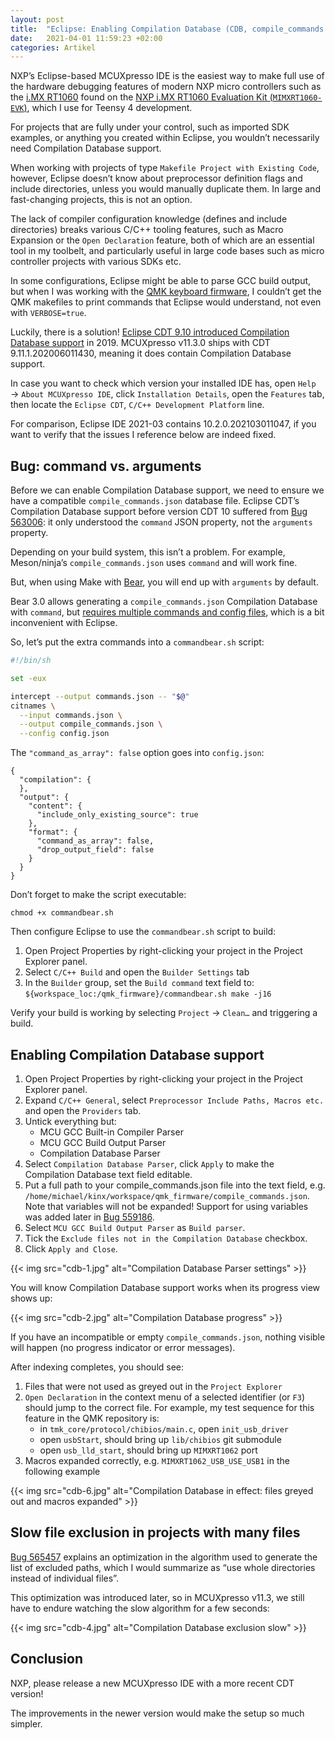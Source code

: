 ```yaml
---
layout: post
title:  "Eclipse: Enabling Compilation Database (CDB, compile_commands.json) in NXP MCUXpresso v11.3"
date:   2021-04-01 11:59:23 +02:00
categories: Artikel
---
```


NXP’s Eclipse-based MCUXpresso IDE is the easiest way to make full use of the
hardware debugging features of modern NXP micro controllers such as the [i.MX
RT1060](https://www.nxp.com/products/processors-and-microcontrollers/arm-microcontrollers/i-mx-rt-crossover-mcus/i-mx-rt1060-crossover-mcu-with-arm-cortex-m7-core:i.MX-RT1060)
found on the [NXP i.MX RT1060 Evaluation Kit
(`MIMXRT1060-EVK`)](https://www.nxp.com/design/development-boards/i-mx-evaluation-and-development-boards/mimxrt1060-evk-i-mx-rt1060-evaluation-kit:MIMXRT1060-EVK),
which I use for Teensy 4 development.

For projects that are fully under your control, such as imported SDK examples,
or anything you created within Eclipse, you wouldn’t necessarily need
Compilation Database support.

When working with projects of type `Makefile Project with Existing Code`,
however, Eclipse doesn’t know about preprocessor definition flags and include
directories, unless you would manually duplicate them. In large and
fast-changing projects, this is not an option.

The lack of compiler configuration knowledge (defines and include directories)
breaks various C/C++ tooling features, such as Macro Expansion or the `Open
Declaration` feature, both of which are an essential tool in my toolbelt, and
particularly useful in large code bases such as micro controller projects with
various SDKs etc.

In some configurations, Eclipse might be able to parse GCC build output, but
when I was working with the [QMK keyboard firmware](https://qmk.fm/), I couldn’t
get the QMK makefiles to print commands that Eclipse would understand, not even
with `VERBOSE=true`.

Luckily, there is a solution! [Eclipse CDT 9.10 introduced Compilation Database
support](https://wiki.eclipse.org/CDT/User/NewIn910#Build) in 2019. MCUXpresso
v11.3.0 ships with CDT 9.11.1.202006011430, meaning it does contain Compilation
Database support.

In case you want to check which version your installed IDE has, open `Help` →
`About MCUXpresso IDE`, click `Installation Details`, open the `Features` tab,
then locate the `Eclipse CDT`, `C/C++ Development Platform` line.

For comparison, Eclipse IDE 2021-03 contains 10.2.0.202103011047, if you want to
verify that the issues I reference below are indeed fixed.

## Bug: command vs. arguments

Before we can enable Compilation Database support, we need to ensure we have a
compatible `compile_commands.json` database file. Eclipse CDT’s Compilation
Database support before version CDT 10 suffered from [Bug
563006](https://bugs.eclipse.org/bugs/show_bug.cgi?id=563006): it only
understood the `command` JSON property, not the `arguments` property.

Depending on your build system, this isn’t a problem. For example, Meson/ninja’s
`compile_commands.json` uses `command` and will work fine.

But, when using Make with [Bear](https://github.com/rizsotto/Bear), you will end
up with `arguments` by default.

Bear 3.0 allows generating a `compile_commands.json` Compilation Database with
`command`, but [requires multiple commands and config
files](https://github.com/rizsotto/Bear/issues/196#issuecomment-691748584),
which is a bit inconvenient with Eclipse.

So, let’s put the extra commands into a `commandbear.sh` script:

```bash
#!/bin/sh

set -eux

intercept --output commands.json -- "$@"
citnames \
  --input commands.json \
  --output compile_commands.json \
  --config config.json
```

The `"command_as_array": false` option goes into `config.json`:

```
{
  "compilation": {
  },
  "output": {
    "content": {
      "include_only_existing_source": true
    },
    "format": {
      "command_as_array": false,
      "drop_output_field": false
    }
  }
}
```

Don’t forget to make the script executable:

```shell
chmod +x commandbear.sh
```

Then configure Eclipse to use the `commandbear.sh` script to build:

1. Open Project Properties by right-clicking your project in the Project
   Explorer panel.
1. Select `C/C++ Build` and open the `Builder Settings` tab
1. In the `Builder` group, set the `Build command` text field to:
   `${workspace_loc:/qmk_firmware}/commandbear.sh make -j16`

Verify your build is working by selecting `Project` → `Clean…` and triggering a
build.

## Enabling Compilation Database support

1. Open Project Properties by right-clicking your project in the Project
   Explorer panel.
1. Expand `C/C++ General`, select `Preprocessor Include Paths, Macros etc.` and
   open the `Providers` tab.
1. Untick everything but:
    * MCU GCC Built-in Compiler Parser
	* MCU GCC Build Output Parser
	* Compilation Database Parser
1. Select `Compilation Database Parser`, click `Apply` to make the Compilation
   Database text field editable.
1. Put a full path to your compile_commands.json file into the text field,
   e.g. `/home/michael/kinx/workspace/qmk_firmware/compile_commands.json`. Note
   that variables will not be expanded! Support for using variables was added
   later in [Bug 559186](https://bugs.eclipse.org/bugs/show_bug.cgi?id=559186).
1. Select `MCU GCC Build Output Parser` as `Build parser`.
1. Tick the `Exclude files not in the Compilation Database` checkbox.
1. Click `Apply and Close`.

{{< img src="cdb-1.jpg" alt="Compilation Database Parser settings" >}}

You will know Compilation Database support works when its progress view shows
up:

{{< img src="cdb-2.jpg" alt="Compilation Database progress" >}}

If you have an incompatible or empty `compile_commands.json`, nothing visible
will happen (no progress indicator or error messages).

After indexing completes, you should see:

1. Files that were not used as greyed out in the `Project Explorer`
1. `Open Declaration` in the context menu of a selected identifier (or `F3`)
   should jump to the correct file. For example, my test sequence for this
   feature in the QMK repository is:
    * in `tmk_core/protocol/chibios/main.c`, open `init_usb_driver`
	* open `usbStart`, should bring up `lib/chibios` git submodule
	* open `usb_lld_start`, should bring up `MIMXRT1062` port
1. Macros expanded correctly, e.g. `MIMXRT1062_USB_USE_USB1` in the following
   example

{{< img src="cdb-6.jpg" alt="Compilation Database in effect: files greyed out and macros expanded" >}}

## Slow file exclusion in projects with many files

[Bug 565457](https://bugs.eclipse.org/bugs/show_bug.cgi?id=565457) explains an
optimization in the algorithm used to generate the list of excluded paths, which
I would summarize as “use whole directories instead of individual files”.

This optimization was introduced later, so in MCUXpresso v11.3, we still have to
endure watching the slow algorithm for a few seconds:

{{< img src="cdb-4.jpg" alt="Compilation Database exclusion slow" >}}

## Conclusion

NXP, please release a new MCUXpresso IDE with a more recent CDT version!

The improvements in the newer version would make the setup so much simpler.
